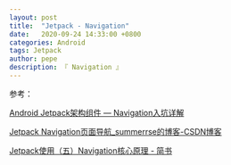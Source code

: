 ```yaml
---
layout: post
title:  "Jetpack - Navigation"
date:   2020-09-24 14:33:00 +0800
categories: Android
tags: Jetpack
author: pepe
description: 『 Navigation 』
---
```







参考：

[Android Jetpack架构组件 — Navigation入坑详解](https://juejin.im/post/6844904131824467981)

[Jetpack Navigation页面导航_summerrse的博客-CSDN博客](https://blog.csdn.net/summerrse/article/details/107980051)

[Jetpack使用（五）Navigation核心原理 - 简书](https://www.jianshu.com/p/5c1763b0c9eb)
